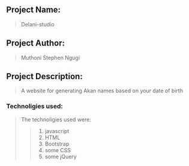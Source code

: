 ## Project Name:
>Delani-studio

## Project Author:
>Muthoni Stephen Ngugi

## Project Description:

>A website for generating Akan names based on your date of birth

### Technoligies used:
>The technoligies used were:
>>1. javascript
>>2. HTML
>>3. Bootstrap
>>4. some CSS
>>5. some jQuery



